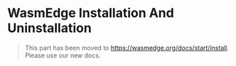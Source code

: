 # WasmEdge Installation And Uninstallation

> This part has been moved to <https://wasmedge.org/docs/start/install>. Please use our new docs.